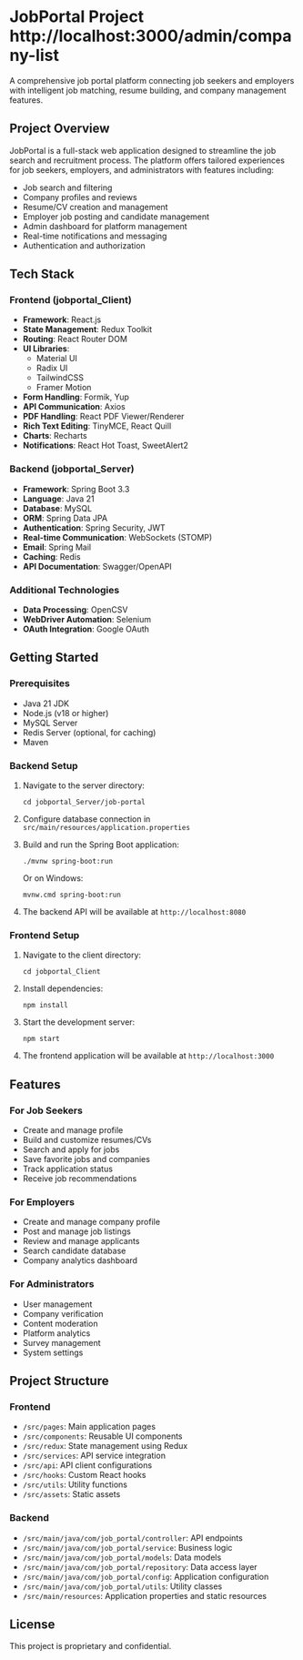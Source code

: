 # JobPortal Project http://localhost:3000/admin/company-list

A comprehensive job portal platform connecting job seekers and employers with intelligent job matching, resume building, and company management features.

## Project Overview

JobPortal is a full-stack web application designed to streamline the job search and recruitment process. The platform offers tailored experiences for job seekers, employers, and administrators with features including:

- Job search and filtering
- Company profiles and reviews
- Resume/CV creation and management
- Employer job posting and candidate management
- Admin dashboard for platform management
- Real-time notifications and messaging
- Authentication and authorization

## Tech Stack

### Frontend (jobportal_Client)
- **Framework**: React.js
- **State Management**: Redux Toolkit
- **Routing**: React Router DOM
- **UI Libraries**: 
  - Material UI
  - Radix UI
  - TailwindCSS
  - Framer Motion
- **Form Handling**: Formik, Yup
- **API Communication**: Axios
- **PDF Handling**: React PDF Viewer/Renderer
- **Rich Text Editing**: TinyMCE, React Quill
- **Charts**: Recharts
- **Notifications**: React Hot Toast, SweetAlert2

### Backend (jobportal_Server)
- **Framework**: Spring Boot 3.3
- **Language**: Java 21
- **Database**: MySQL
- **ORM**: Spring Data JPA
- **Authentication**: Spring Security, JWT
- **Real-time Communication**: WebSockets (STOMP)
- **Email**: Spring Mail
- **Caching**: Redis
- **API Documentation**: Swagger/OpenAPI

### Additional Technologies
- **Data Processing**: OpenCSV
- **WebDriver Automation**: Selenium
- **OAuth Integration**: Google OAuth

## Getting Started

### Prerequisites
- Java 21 JDK
- Node.js (v18 or higher)
- MySQL Server
- Redis Server (optional, for caching)
- Maven

### Backend Setup
1. Navigate to the server directory:
   ```
   cd jobportal_Server/job-portal
   ```

2. Configure database connection in `src/main/resources/application.properties`

3. Build and run the Spring Boot application:
   ```
   ./mvnw spring-boot:run
   ```
   Or on Windows:
   ```
   mvnw.cmd spring-boot:run
   ```

4. The backend API will be available at `http://localhost:8080`

### Frontend Setup
1. Navigate to the client directory:
   ```
   cd jobportal_Client
   ```

2. Install dependencies:
   ```
   npm install
   ```

3. Start the development server:
   ```
   npm start
   ```

4. The frontend application will be available at `http://localhost:3000`

## Features

### For Job Seekers
- Create and manage profile
- Build and customize resumes/CVs
- Search and apply for jobs
- Save favorite jobs and companies
- Track application status
- Receive job recommendations

### For Employers
- Create and manage company profile
- Post and manage job listings
- Review and manage applicants
- Search candidate database
- Company analytics dashboard

### For Administrators
- User management
- Company verification
- Content moderation
- Platform analytics
- Survey management
- System settings

## Project Structure

### Frontend
- `/src/pages`: Main application pages
- `/src/components`: Reusable UI components
- `/src/redux`: State management using Redux
- `/src/services`: API service integration
- `/src/api`: API client configurations
- `/src/hooks`: Custom React hooks
- `/src/utils`: Utility functions
- `/src/assets`: Static assets

### Backend
- `/src/main/java/com/job_portal/controller`: API endpoints
- `/src/main/java/com/job_portal/service`: Business logic
- `/src/main/java/com/job_portal/models`: Data models
- `/src/main/java/com/job_portal/repository`: Data access layer
- `/src/main/java/com/job_portal/config`: Application configuration
- `/src/main/java/com/job_portal/utils`: Utility classes
- `/src/main/resources`: Application properties and static resources

## License

This project is proprietary and confidential. 

